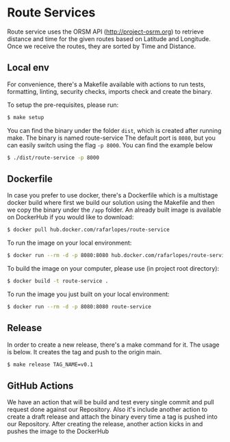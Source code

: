 # Route Services

Route service uses the ORSM API (http://project-osrm.org) to retrieve distance and time for the given routes based on Latitude and Longitude. Once we receive the routes, they are sorted by Time and Distance.

## Local env

For convenience, there's a Makefile available with actions to run tests, formatting, linting, security checks, imports check and create the binary.

To setup the pre-requisites, please run:
````bash
$ make setup
````

You can find the binary under the folder ```dist```, which is created after running make. The binary is named route-service
The default port is ```8080```, but you can easily switch using the flag ```-p 8000```. You can find the example below

````bash
$ ./dist/route-service -p 8000
````


## Dockerfile

In case you prefer to use docker, there's a Dockerfile which is a multistage docker build where first we build our solution using the Makefile and then we copy the binary under the ```/app``` folder.
An already built image is available on DockerHub if you would like to download:

````bash
$ docker pull hub.docker.com/rafarlopes/route-service
````

To run the image on your local environment:
````bash
$ docker run --rm -d -p 8080:8080 hub.docker.com/rafarlopes/route-service
````

To build the image on your computer, please use (in project root directory):
````bash
$ docker build -t route-service .
````

To  run the image you just built on your local environment:
````bash
$ docker run --rm -d -p 8080:8080 route-service
````

## Release

In order to create a new release, there's a make command for it. The usage is below.
It creates the tag and push to the origin main.
````bash
$ make release TAG_NAME=v0.1
````

## GitHub Actions
We have an action that will be build and test every single commit and pull request done against our Repository.
Also it's include another action to create a draft release and attach the binary every time a tag is pushed into our Repository.
After creating the release, another action kicks in and pushes the image to the DockerHub